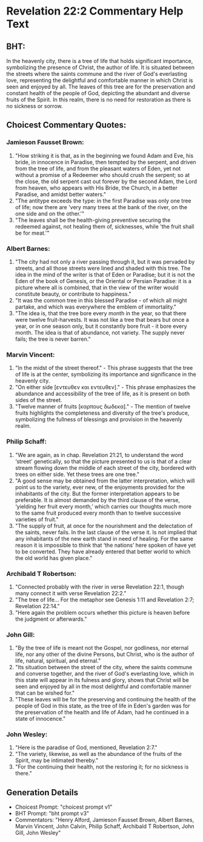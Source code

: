 # Revelation 22:2 Commentary Help Text

## BHT:
In the heavenly city, there is a tree of life that holds significant importance, symbolizing the presence of Christ, the author of life. It is situated between the streets where the saints commune and the river of God's everlasting love, representing the delightful and comfortable manner in which Christ is seen and enjoyed by all. The leaves of this tree are for the preservation and constant health of the people of God, depicting the abundant and diverse fruits of the Spirit. In this realm, there is no need for restoration as there is no sickness or sorrow.

## Choicest Commentary Quotes:
### Jamieson Fausset Brown:
1. "How striking it is that, as in the beginning we found Adam and Eve, his bride, in innocence in Paradise, then tempted by the serpent, and driven from the tree of life, and from the pleasant waters of Eden, yet not without a promise of a Redeemer who should crush the serpent; so at the close, the old serpent cast out forever by the second Adam, the Lord from heaven, who appears with His Bride, the Church, in a better Paradise, and amidst better waters."
2. "The antitype exceeds the type: in the first Paradise was only one tree of life; now there are 'very many trees at the bank of the river, on the one side and on the other.'"
3. "The leaves shall be the health-giving preventive securing the redeemed against, not healing them of, sicknesses, while 'the fruit shall be for meat.'"

### Albert Barnes:
1. "The city had not only a river passing through it, but it was pervaded by streets, and all those streets were lined and shaded with this tree. The idea in the mind of the writer is that of Eden or Paradise; but it is not the Eden of the book of Genesis, or the Oriental or Persian Paradise: it is a picture where all is combined, that in the view of the writer would constitute beauty, or contribute to happiness."
2. "It was the common tree in this blessed Paradise - of which all might partake, and which was everywhere the emblem of immortality."
3. "The idea is, that the tree bore every month in the year, so that there were twelve fruit-harvests. It was not like a tree that bears but once a year, or in one season only, but it constantly bore fruit - it bore every month. The idea is that of abundance, not variety. The supply never fails; the tree is never barren."

### Marvin Vincent:
1. "In the midst of the street thereof." - This phrase suggests that the tree of life is at the center, symbolizing its importance and significance in the heavenly city.
2. "On either side [εντευθεν και εντευθεν]." - This phrase emphasizes the abundance and accessibility of the tree of life, as it is present on both sides of the street.
3. "Twelve manner of fruits [καρπους δωδεκα]." - The mention of twelve fruits highlights the completeness and diversity of the tree's produce, symbolizing the fullness of blessings and provision in the heavenly realm.

### Philip Schaff:
1. "We are again, as in chap. Revelation 21:21, to understand the word ‘street’ genetically, so that the picture presented to us is that of a clear stream flowing down the middle of each street of the city, bordered with trees on either side. Yet these trees are one tree."
2. "A good sense may be obtained from the latter interpretation, which will point us to the variety, ever new, of the enjoyments provided for the inhabitants of the city. But the former interpretation appears to be preferable. It is almost demanded by the third clause of the verse, ‘yielding her fruit every month,’ which carries our thoughts much more to the same fruit produced every month than to twelve successive varieties of fruit."
3. "The supply of fruit, at once for the nourishment and the delectation of the saints, never fails. In the last clause of the verse it. Is not implied that any inhabitants of the new earth stand in need of healing. For the same reason it is impossible to think that ‘the nations’ here spoken of have yet to be converted. They have already entered that better world to which the old world has given place."

### Archibald T Robertson:
1. "Connected probably with the river in verse Revelation 22:1, though many connect it with verse Revelation 22:2."
2. "The tree of life... For the metaphor see Genesis 1:11 and Revelation 2:7; Revelation 22:14."
3. "Here again the problem occurs whether this picture is heaven before the judgment or afterwards."

### John Gill:
1. "By the tree of life is meant not the Gospel, nor godliness, nor eternal life, nor any other of the divine Persons, but Christ, who is the author of life, natural, spiritual, and eternal." 
2. "Its situation between the street of the city, where the saints commune and converse together, and the river of God's everlasting love, which in this state will appear in its fulness and glory, shows that Christ will be seen and enjoyed by all in the most delightful and comfortable manner that can be wished for."
3. "These leaves will be for the preserving and continuing the health of the people of God in this state, as the tree of life in Eden's garden was for the preservation of the health and life of Adam, had he continued in a state of innocence."

### John Wesley:
1. "Here is the paradise of God, mentioned, Revelation 2:7."
2. "The variety, likewise, as well as the abundance of the fruits of the Spirit, may be intimated thereby."
3. "For the continuing their health, not the restoring it; for no sickness is there."


## Generation Details
- Choicest Prompt: "choicest prompt v1"
- BHT Prompt: "bht prompt v3"
- Commentators: "Henry Alford, Jamieson Fausset Brown, Albert Barnes, Marvin Vincent, John Calvin, Philip Schaff, Archibald T Robertson, John Gill, John Wesley"
